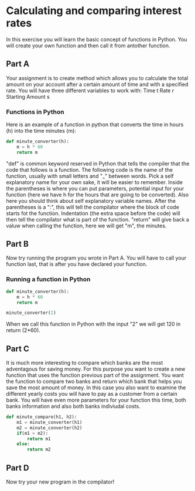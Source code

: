 #   Calculating and comparing interest rates

In this exercise you will learn the basic concept of functions in Python. You
will create your own function and then call it from antother function.  

##  Part A

Your assignment is to create method which allows you to calculate the total
amount on your account after a certain amount of time and with a specified rate. You will have three different
variables to work with:
    Time t
    Rate r
    Starting Amount s

### Functions in Python
Here is an example of a function in python that converts the time in hours (h)
into the time minutes (m):

```python
def minute_converter(h):
    m = h * 60
    return m
```

"def" is common keyword reserved in Python that tells the compiler that the
code that follows is a function. The following code is the name of the
function, usually with small letters and "_" between words. Pick a self
explanatory name for your own sake, it will be easier to remember. Inside the
parentheses is where you can put parameters, potential input for your function (here we
have h for the hours that are going to be converted). Also here you should
think about self explanatory variable names. After the parentheses is a ":",
this will tell the compilator where the block of code starts fot the function.
Indentation (the extra space before the code) will then tell the compilator
what is part of the function. "return" will give back a valuw when calling the
function, here we will get "m", the minutes.

##  Part B

Now try running the program you wrote in Part A. You will have to call your
function last, that is after you have declared your function.

### Running a function in Python

```python
def minute_converter(h):
    m = h * 60
    return m

minute_converter(2)
```

When we call this function in Python with the input "2" we will get 120 in
return (2*60).

##  Part C

It is much more interesting to compare which banks are the most adventagous
for saving money. For this purpose you want to create a new function that uses
the function previous part of the assignment. You want the function to
compare two banks and return which bank that helps you save the most
amount of money. In this case you also want to examine the different
yearly costs you will have to pay as a customer from a certain bank. You
will have even more parameters for your function this time, both banks
information and also both banks indiviudal costs.

```python
def minute_compare(h1, h2):
    m1 = minute_converter(h1)
    m2 = minute_converter(h2)
    if(m1 > m2):
        return m1
    else:
        return m2
```
##   Part D

Now try your new program in the compilator!
